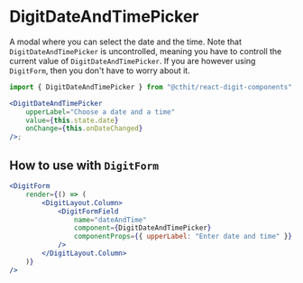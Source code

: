 # DigitDateAndTimePicker

A modal where you can select the date and the time. Note that `DigitDateAndTimePicker` is uncontrolled, meaning you have to controll the current value of `DigitDateAndTimePicker`. If you are however using `DigitForm`, then you don't have to worry about it.

```jsx
import { DigitDateAndTimePicker } from "@cthit/react-digit-components";

<DigitDateAndTimePicker
    upperLabel="Choose a date and a time"
    value={this.state.date}
    onChange={this.onDateChanged}
/>;
```

## How to use with `DigitForm`

```jsx
<DigitForm
    render={() => (
        <DigitLayout.Column>
            <DigitFormField
                name="dateAndTime"
                component={DigitDateAndTimePicker}
                componentProps={{ upperLabel: "Enter date and time" }}
            />
        </DigitLayout.Column>
    )}
/>
```
